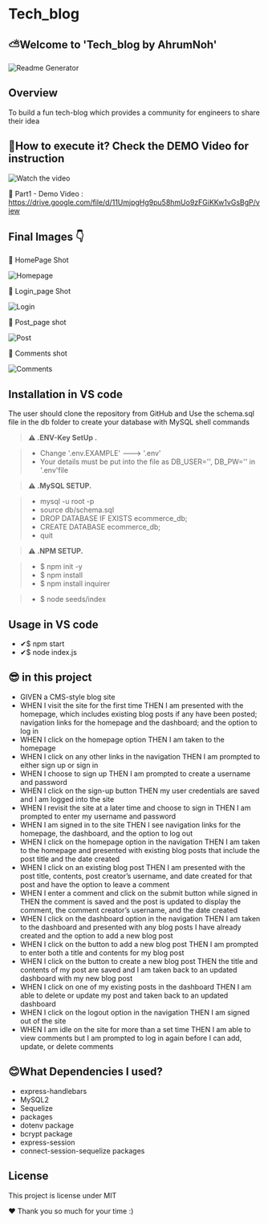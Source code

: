 # Tech_blog

## ⛅Welcome to 'Tech_blog by AhrumNoh'

![Readme Generator](https://github.com/ahrumnoh/Tech_blog/blob/main/public/assets/Welcome%20to%20TECh-Blog.jpg?raw=true)



## Overview

To build a fun tech-blog which provides a community for engineers to share their idea


## 🚩How to execute it? Check the DEMO Video for instruction


![Watch the video](https://github.com/ahrumnoh/ReadmeGenerator/blob/main/Image/Check%20the%20video%20NOW%20(1).jpg?raw=true)

🎇 Part1 - Demo Video : https://drive.google.com/file/d/11UmjpgHg9pu58hmUo9zFGiKKw1vGsBgP/view



 ## Final Images 👇


 🎇 HomePage Shot

![Homepage](https://github.com/ahrumnoh/Tech_blog/blob/main/public/assets/homepage.png?raw=true)

🎇 Login_page Shot

![Login](https://github.com/ahrumnoh/Tech_blog/blob/main/public/assets/loginpage.png?raw=true)

🎇 Post_page shot

![Post](https://github.com/ahrumnoh/Tech_blog/blob/main/public/assets/createpost.png?raw=true)

🎇 Comments shot

![Comments](https://github.com/ahrumnoh/Tech_blog/blob/main/public/assets/comments_page.png?raw=true)





## Installation in VS code

The user should clone the repository from GitHub and Use the schema.sql file in the db folder to create your database with MySQL shell commands


> **⚠ .ENV-Key SetUp .**  

> * Change '.env.EXAMPLE' ---> '.env'
> * Your details must be put into the file as DB_USER='', DB_PW='' in '.env'file



> **⚠ .MySQL SETUP.**  

> * mysql -u root -p
> * source db/schema.sql
> * DROP DATABASE IF EXISTS ecommerce_db;
> * CREATE DATABASE ecommerce_db;
> * quit



> **⚠ .NPM SETUP.**  

> * $ npm init -y
> * $ npm install
> * $ npm install inquirer

> * $ node seeds/index

## Usage in VS code
* ✔$ npm start
* ✔$ node index.js


## 😎 in this project

* GIVEN a CMS-style blog site
* WHEN I visit the site for the first time
THEN I am presented with the homepage, which includes existing blog posts if any have been posted; navigation links for the homepage and the dashboard; and the option to log in
* WHEN I click on the homepage option
THEN I am taken to the homepage
* WHEN I click on any other links in the navigation
THEN I am prompted to either sign up or sign in
* WHEN I choose to sign up
THEN I am prompted to create a username and password
* WHEN I click on the sign-up button
THEN my user credentials are saved and I am logged into the site
* WHEN I revisit the site at a later time and choose to sign in
THEN I am prompted to enter my username and password
* WHEN I am signed in to the site
THEN I see navigation links for the homepage, the dashboard, and the option to log out
* WHEN I click on the homepage option in the navigation
THEN I am taken to the homepage and presented with existing blog posts that include the post title and the date created
* WHEN I click on an existing blog post
THEN I am presented with the post title, contents, post creator’s username, and date created for that post and have the option to leave a comment
* WHEN I enter a comment and click on the submit button while signed in
THEN the comment is saved and the post is updated to display the comment, the comment creator’s username, and the date created
* WHEN I click on the dashboard option in the navigation
THEN I am taken to the dashboard and presented with any blog posts I have already created and the option to add a new blog post
* WHEN I click on the button to add a new blog post
THEN I am prompted to enter both a title and contents for my blog post
* WHEN I click on the button to create a new blog post
THEN the title and contents of my post are saved and I am taken back to an updated dashboard with my new blog post
* WHEN I click on one of my existing posts in the dashboard
THEN I am able to delete or update my post and taken back to an updated dashboard
* WHEN I click on the logout option in the navigation
THEN I am signed out of the site
* WHEN I am idle on the site for more than a set time
THEN I am able to view comments but I am prompted to log in again before I can add, update, or delete comments



## 😊What Dependencies I used?

* express-handlebars
* MySQL2 
* Sequelize 
* packages 
* dotenv package  
* bcrypt package  
* express-session  
* connect-session-sequelize packages
## License 
This project is license under MIT


❤ Thank you so much for your time :)



